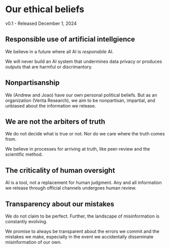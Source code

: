# Our ethical beliefs
v0.1 - Released December 1, 2024

## Responsible use of artificial intellgience

We believe in a future where all AI is _responsbile_ AI.

We will never build an AI system that undermines data privacy or produces outputs that are harmful or discrimantory.

## Nonpartisanship

We (Andrew and Joao) have our own personal political beliefs. But as an organization (Verita Research), we aim to be nonpartisan, impartial, and unbiased about the information we release.

## We are not the arbiters of truth

We do not decide what is true or not. Nor do we care where the truth comes from.

We believe in processes for arriving at truth, like peer-review and the scientific method.

## The criticality of human oversight

AI is a tool, not a replacement for human judgment. Any and all information we release through official channels undergoes human review.

## Transparency about our mistakes

We do not claim to be perfect. Further, the landscape of misinformation is constantly evolving.

We promise to always be transparent about the errors we commit and the mistakes we make, especially in the event we accidentally disseminate misinformation of our own.

